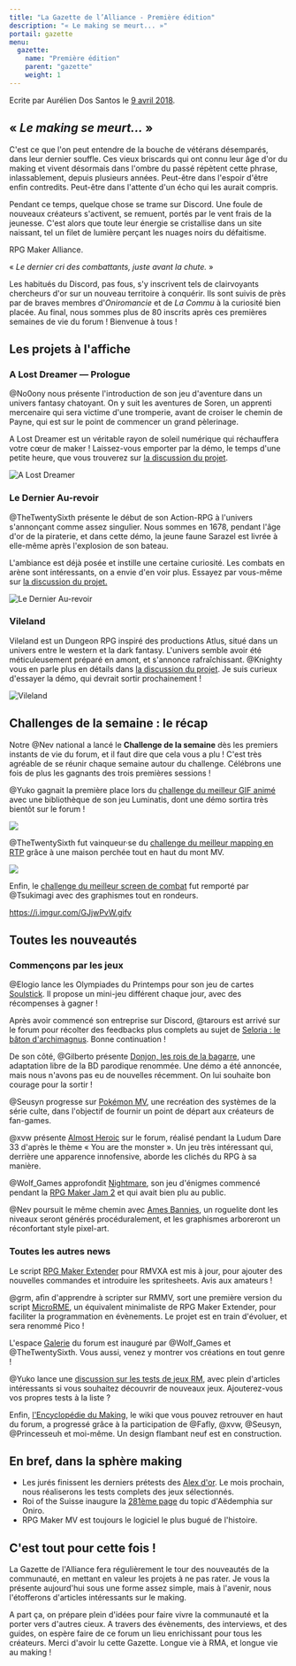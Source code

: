 ```yaml
---
title: "La Gazette de l’Alliance - Première édition"
description: "« Le making se meurt... »"
portail: gazette
menu:
  gazette:
    name: "Première édition"
    parent: "gazette"
    weight: 1
---
```


Ecrite par Aurélien Dos Santos le [9 avril 2018](https://rpgmakeralliance.com/d/112-la-gazette-de-lalliance-premiere-edition).

## « *Le making se meurt...* »

C'est ce que l'on peut entendre de la bouche de vétérans désemparés, dans leur dernier souffle. Ces vieux briscards qui ont connu leur âge d'or du making et vivent désormais dans l'ombre du passé répètent cette phrase, inlassablement, depuis plusieurs années. Peut-être dans l'espoir d'être enfin contredits. Peut-être dans l'attente d'un écho qui les aurait compris.

Pendant ce temps, quelque chose se trame sur Discord. Une foule de nouveaux créateurs s'activent, se remuent, portés par le vent frais de la jeunesse. C'est alors que toute leur énergie se cristallise dans un site naissant, tel un filet de lumière perçant les nuages noirs du défaitisme.

RPG Maker Alliance.

« *Le dernier cri des combattants, juste avant la chute.* »

Les habitués du Discord, pas fous, s'y inscrivent tels de clairvoyants chercheurs d'or sur un nouveau territoire à conquérir. Ils sont suivis de près par de braves membres d'*Oniromancie* et de *La Commu* à la curiosité bien placée. Au final, nous sommes plus de 80 inscrits après ces premières semaines de vie du forum ! Bienvenue à tous !

## Les projets à l'affiche

### A Lost Dreamer — Prologue

@No0ony nous présente l'introduction de son jeu d'aventure dans un univers fantasy chatoyant. On y suit les aventures de Soren, un apprenti mercenaire qui sera victime d'une tromperie, avant de croiser le chemin de Payne, qui est sur le point de commencer un grand pèlerinage.

A Lost Dreamer est un véritable rayon de soleil numérique qui réchauffera votre cœur de maker ! Laissez-vous emporter par la démo, le temps d'une petite heure, que vous trouverez sur [la discussion du projet](https://rpgmakeralliance.com/d/110-a-lost-dreamer).

![A Lost Dreamer](https://i.imgur.com/RYZUBeU.jpg)

### Le Dernier Au-revoir

@TheTwentySixth présente le début de son Action-RPG à l'univers s'annonçant comme assez singulier. Nous sommes en 1678, pendant l'âge d'or de la piraterie, et dans cette démo, la jeune faune Sarazel est livrée à elle-même après l'explosion de son bateau.

L'ambiance est déjà posée et instille une certaine curiosité. Les combats en arène sont intéressants, on a envie d'en voir plus. Essayez par vous-même sur [la discussion du projet.](https://rpgmakeralliance.com/d/103-le-dernier-au-revoir)

![Le Dernier Au-revoir](https://i.imgur.com/neGPICx.jpg)

### Vileland

Vileland est un Dungeon RPG inspiré des productions Atlus, situé dans un univers entre le western et la dark fantasy. L'univers semble avoir été méticuleusement préparé en amont, et s'annonce rafraîchissant. @Knighty vous en parle plus en détails dans [la discussion du projet](https://rpgmakeralliance.com/d/111-vileland). Je suis curieux d'essayer la démo, qui devrait sortir prochainement !

![Vileland](https://i.imgur.com/Peu8WRk.png)

## Challenges de la semaine : le récap

Notre @Nev national a lancé le **Challenge de la semaine** dès les premiers instants de vie du forum, et il faut dire que cela vous a plu ! C'est très agréable de se réunir chaque semaine autour du challenge. Célébrons une fois de plus les gagnants des trois premières sessions !

@Yuko gagnait la première place lors du [challenge du meilleur GIF animé](https://rpgmakeralliance.com/d/34-challenge-de-la-semaine-concours-du-meilleur-gif-anime/42) avec une bibliothèque de son jeu Luminatis, dont une démo sortira très bientôt sur le forum !

![](http://nsa39.casimages.com/img/2018/03/17/180317101720114864.gif)

@TheTwentySixth fut vainqueur·se du [challenge du meilleur mapping en RTP](https://rpgmakeralliance.com/d/74-challenge-de-la-semaine-mapping-en-rtp) grâce à une maison perchée tout en haut du mont MV.

![](https://i.imgur.com/0zvWgot.jpg)

Enfin, le [challenge du meilleur screen de combat](https://rpgmakeralliance.com/d/96-challenge-de-la-semaine) fut remporté par @Tsukimagi avec des graphismes tout en rondeurs.

https://i.imgur.com/GJjwPvW.gifv

## Toutes les nouveautés

### Commençons par les jeux

@Elogio lance les Olympiades du Printemps pour son jeu de cartes [Soulstick](https://rpgmakeralliance.com/d/86-olympiades-du-printemps-soulstick). Il propose un mini-jeu différent chaque jour, avec des récompenses à gagner !

Après avoir commencé son entreprise sur Discord, @tarours est arrivé sur le forum pour récolter des feedbacks plus complets au sujet de [Seloria : le bâton d'archimagnus](https://rpgmakeralliance.com/d/100-seloria). Bonne continuation !

De son côté, @Gilberto présente [Donjon, les rois de la bagarre](https://rpgmakeralliance.com/d/58-donjon-les-rois-de-la-bagarre), une adaptation libre de la BD parodique renommée. Une démo a été annoncée, mais nous n'avons pas eu de nouvelles récemment. On lui souhaite bon courage pour la sortir !

@Seusyn progresse sur [Pokémon MV](https://rpgmakeralliance.com/d/60-pokemon-mv), une recréation des systèmes de la série culte, dans l'objectif de fournir un point de départ aux créateurs de fan-games.

@xvw présente [Almost Heroic](https://rpgmakeralliance.com/d/43-almost-heroic) sur le forum, réalisé pendant la Ludum Dare 33 d'après le thème « You are the monster ». Un jeu très intéressant qui, derrière une apparence innofensive, aborde les clichés du RPG à sa manière.

@Wolf_Games approfondit [Nightmare](https://rpgmakeralliance.com/d/16-nightmare), son jeu d'énigmes commencé pendant la [RPG Maker Jam 2](https://itch.io/jam/rpgmakerjam2/results) et qui avait bien plu au public.

@Nev poursuit le même chemin avec [Ames Bannies](https://rpgmakeralliance.com/d/8-ames-bannies), un roguelite  dont les niveaux seront générés procéduralement, et les graphismes arboreront un réconfortant style pixel-art.

### Toutes les autres news

Le script [RPG Maker Extender](https://rpgmakeralliance.com/d/42-rme-rpgmaker-extender) pour RMVXA est mis à jour, pour ajouter des nouvelles commandes et introduire les spritesheets. Avis aux amateurs !

@grm, afin d'apprendre à scripter sur RMMV, sort une première version du script [MicroRME](https://rpgmakeralliance.com/d/88-microrme), un équivalent minimaliste de RPG Maker Extender, pour faciliter la programmation en évènements. Le projet est en train d'évoluer, et sera renommé Pico !

L'espace [Galerie](https://rpgmakeralliance.com/t/galerie) du forum est inauguré par @Wolf_Games et @TheTwentySixth. Vous aussi, venez y montrer vos créations en tout genre !

@Yuko lance une [discussion sur les tests de jeux RM](https://rpgmakeralliance.com/d/67-listing-de-tests-de-jeux-rm), avec plein d'articles intéressants si vous souhaitez découvrir de nouveaux jeux. Ajouterez-vous vos propres tests à la liste ?

Enfin, [l'Encyclopédie du Making](https://rpgmakeralliance.com/d/15-lencyclopedie-du-making), le wiki que vous pouvez retrouver en haut du forum, a progressé grâce à la participation de @Fafly, @xvw, @Seusyn, @Princesseuh et moi-même. Un design flambant neuf est en construction.

## En bref, dans la sphère making

* Les jurés finissent les derniers prétests des [Alex d'or](https://www.alexdor.info/). Le mois prochain, nous réaliserons les tests complets des jeux sélectionnés.
* Roi of the Suisse inaugure la [281ème page](http://www.rpg-maker.fr/index.php?page=forum&id=581&deb=281) du topic d'Aëdemphia sur Oniro.
* RPG Maker MV est toujours le logiciel le plus bugué de l'histoire.

## C'est tout pour cette fois !

La Gazette de l'Alliance fera régulièrement le tour des nouveautés de la communauté, en mettant en valeur les projets à ne pas rater. Je vous la présente aujourd'hui sous une forme assez simple, mais à l'avenir, nous l'étofferons d'articles intéressants sur le making.

A part ça, on prépare plein d'idées pour faire vivre la communauté et la porter vers d'autres cieux. A travers des évènements, des interviews, et des guides, on espère faire de ce forum un lieu enrichissant pour tous les créateurs. Merci d'avoir lu cette Gazette. Longue vie à RMA, et longue vie au making !

